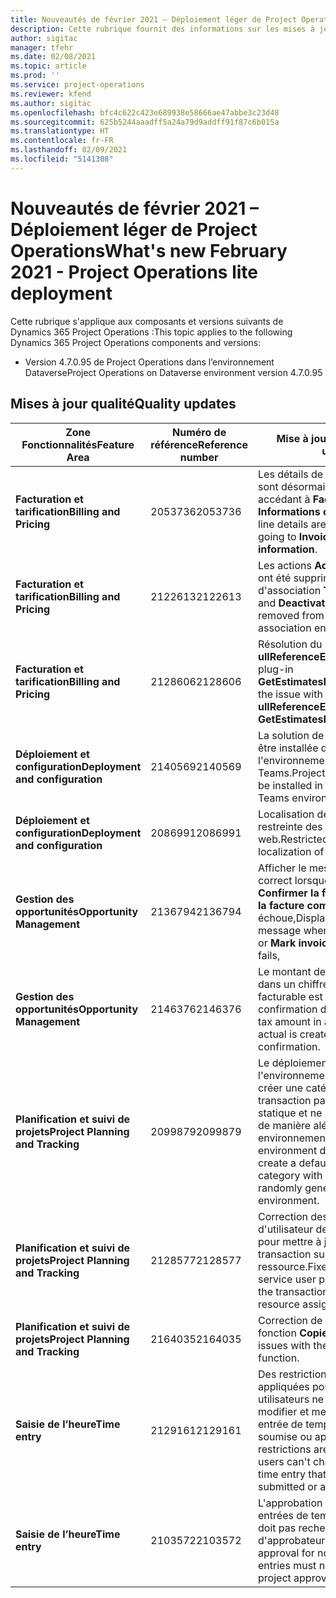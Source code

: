 ```yaml
---
title: Nouveautés de février 2021 – Déploiement léger de Project Operations
description: Cette rubrique fournit des informations sur les mises à jour qualité disponibles dans la version de février 2021 du déploiement simplifié de Project Operations.
author: sigitac
manager: tfehr
ms.date: 02/08/2021
ms.topic: article
ms.prod: ''
ms.service: project-operations
ms.reviewer: kfend
ms.author: sigitac
ms.openlocfilehash: bfc4c622c423e689938e58666ae47abbe3c23d48
ms.sourcegitcommit: 625b5244aaadff5a24a79d9addff91f87c6b015a
ms.translationtype: HT
ms.contentlocale: fr-FR
ms.lasthandoff: 02/09/2021
ms.locfileid: "5141308"
---
```

# <a name="whats-new-february-2021---project-operations-lite-deployment"></a><span data-ttu-id="14ad9-103">Nouveautés de février 2021 – Déploiement léger de Project Operations</span><span class="sxs-lookup"><span data-stu-id="14ad9-103">What's new February 2021 - Project Operations lite deployment</span></span>

<span data-ttu-id="14ad9-104">Cette rubrique s'applique aux composants et versions suivants de Dynamics 365 Project Operations :</span><span class="sxs-lookup"><span data-stu-id="14ad9-104">This topic applies to the following Dynamics 365 Project Operations components and versions:</span></span>

  - <span data-ttu-id="14ad9-105">Version 4.7.0.95 de Project Operations dans l’environnement Dataverse</span><span class="sxs-lookup"><span data-stu-id="14ad9-105">Project Operations on Dataverse environment version 4.7.0.95</span></span>

## <a name="quality-updates"></a><span data-ttu-id="14ad9-106">Mises à jour qualité</span><span class="sxs-lookup"><span data-stu-id="14ad9-106">Quality updates</span></span>

| <span data-ttu-id="14ad9-107">**Zone Fonctionnalités**</span><span class="sxs-lookup"><span data-stu-id="14ad9-107">**Feature Area**</span></span> | <span data-ttu-id="14ad9-108">**Numéro de référence**</span><span class="sxs-lookup"><span data-stu-id="14ad9-108">**Reference number**</span></span> | <span data-ttu-id="14ad9-109">**Mise à jour qualité**</span><span class="sxs-lookup"><span data-stu-id="14ad9-109">**Quality update**</span></span> |
| --- | --- | --- |
| <span data-ttu-id="14ad9-110">**Facturation et tarification**</span><span class="sxs-lookup"><span data-stu-id="14ad9-110">**Billing and Pricing**</span></span> | <span data-ttu-id="14ad9-111">2053736</span><span class="sxs-lookup"><span data-stu-id="14ad9-111">2053736</span></span> | <span data-ttu-id="14ad9-112">Les détails de la ligne de facture sont désormais accessibles en accédant à **Facture** > **Informations connexes**.</span><span class="sxs-lookup"><span data-stu-id="14ad9-112">Invoice line details are now accessible by going to **Invoice** > **Related information**.</span></span> |
| <span data-ttu-id="14ad9-113">**Facturation et tarification**</span><span class="sxs-lookup"><span data-stu-id="14ad9-113">**Billing and Pricing**</span></span> | <span data-ttu-id="14ad9-114">2122613</span><span class="sxs-lookup"><span data-stu-id="14ad9-114">2122613</span></span> | <span data-ttu-id="14ad9-115">Les actions **Activer** et **Désactiver** ont été supprimées des entités d'association **Tarifs**.</span><span class="sxs-lookup"><span data-stu-id="14ad9-115">The **Activate** and **Deactivate** actions were removed from the **Price List** association entities.</span></span> |
| <span data-ttu-id="14ad9-116">**Facturation et tarification**</span><span class="sxs-lookup"><span data-stu-id="14ad9-116">**Billing and Pricing**</span></span> | <span data-ttu-id="14ad9-117">2128606</span><span class="sxs-lookup"><span data-stu-id="14ad9-117">2128606</span></span> | <span data-ttu-id="14ad9-118">Résolution du problème avec **ullReferenceException** dans le plug-in **GetEstimatesForProject**.</span><span class="sxs-lookup"><span data-stu-id="14ad9-118">Resolved the issue with **ullReferenceException** in the **GetEstimatesForProject** plug-in.</span></span> |
| <span data-ttu-id="14ad9-119">**Déploiement et configuration**</span><span class="sxs-lookup"><span data-stu-id="14ad9-119">**Deployment and configuration**</span></span> | <span data-ttu-id="14ad9-120">2140569</span><span class="sxs-lookup"><span data-stu-id="14ad9-120">2140569</span></span> | <span data-ttu-id="14ad9-121">La solution de projet ne doit pas être installée dans l'environnement Dataverse Teams.</span><span class="sxs-lookup"><span data-stu-id="14ad9-121">Project solution must not be installed in the Dataverse Teams environments.</span></span> |
| <span data-ttu-id="14ad9-122">**Déploiement et configuration**</span><span class="sxs-lookup"><span data-stu-id="14ad9-122">**Deployment and configuration**</span></span> | <span data-ttu-id="14ad9-123">2086991</span><span class="sxs-lookup"><span data-stu-id="14ad9-123">2086991</span></span> | <span data-ttu-id="14ad9-124">Localisation de personnalisation restreinte des ressources web.</span><span class="sxs-lookup"><span data-stu-id="14ad9-124">Restricted customizing localization of web resources.</span></span> |
| <span data-ttu-id="14ad9-125">**Gestion des opportunités**</span><span class="sxs-lookup"><span data-stu-id="14ad9-125">**Opportunity Management**</span></span> | <span data-ttu-id="14ad9-126">2136794</span><span class="sxs-lookup"><span data-stu-id="14ad9-126">2136794</span></span> | <span data-ttu-id="14ad9-127">Afficher le message d'erreur correct lorsque le processus **Confirmer la facture** ou **Marquer la facture comme payée** échoue,</span><span class="sxs-lookup"><span data-stu-id="14ad9-127">Display correct error message when **Confirm invoice** or **Mark invoice as paid** process fails,</span></span> |
| <span data-ttu-id="14ad9-128">**Gestion des opportunités**</span><span class="sxs-lookup"><span data-stu-id="14ad9-128">**Opportunity Management**</span></span> | <span data-ttu-id="14ad9-129">2146376</span><span class="sxs-lookup"><span data-stu-id="14ad9-129">2146376</span></span> | <span data-ttu-id="14ad9-130">Le montant de la taxe corrigé dans un chiffre réel non facturable est créé à partir de la confirmation de facture.</span><span class="sxs-lookup"><span data-stu-id="14ad9-130">Corrected tax amount in a non-chargeable actual is created from invoice confirmation.</span></span> |
| <span data-ttu-id="14ad9-131">**Planification et suivi de projets**</span><span class="sxs-lookup"><span data-stu-id="14ad9-131">**Project Planning and Tracking**</span></span> | <span data-ttu-id="14ad9-132">2099879</span><span class="sxs-lookup"><span data-stu-id="14ad9-132">2099879</span></span> | <span data-ttu-id="14ad9-133">Le déploiement de l'environnement Dataverse doit créer une catégorie de transaction par défaut avec un ID statique et ne pas en générer une de manière aléatoire par environnement.</span><span class="sxs-lookup"><span data-stu-id="14ad9-133">The Dataverse environment deployment must create a default transaction category with a static ID and not randomly generate one per environment.</span></span> |
| <span data-ttu-id="14ad9-134">**Planification et suivi de projets**</span><span class="sxs-lookup"><span data-stu-id="14ad9-134">**Project Planning and Tracking**</span></span> | <span data-ttu-id="14ad9-135">2128577</span><span class="sxs-lookup"><span data-stu-id="14ad9-135">2128577</span></span> | <span data-ttu-id="14ad9-136">Correction des privilèges d'utilisateur de Project Service pour mettre à jour la catégorie de transaction sur une affectation de ressource.</span><span class="sxs-lookup"><span data-stu-id="14ad9-136">Fixed the Project service user privileges to update the transaction category on a resource assignment.</span></span> |
| <span data-ttu-id="14ad9-137">**Planification et suivi de projets**</span><span class="sxs-lookup"><span data-stu-id="14ad9-137">**Project Planning and Tracking**</span></span> | <span data-ttu-id="14ad9-138">2164035</span><span class="sxs-lookup"><span data-stu-id="14ad9-138">2164035</span></span> | <span data-ttu-id="14ad9-139">Correction de problèmes avec la fonction **Copier le projet**.</span><span class="sxs-lookup"><span data-stu-id="14ad9-139">Fixed issues with the **Copy Project** function.</span></span> |
| <span data-ttu-id="14ad9-140">**Saisie de l’heure**</span><span class="sxs-lookup"><span data-stu-id="14ad9-140">**Time entry**</span></span> | <span data-ttu-id="14ad9-141">2129161</span><span class="sxs-lookup"><span data-stu-id="14ad9-141">2129161</span></span> | <span data-ttu-id="14ad9-142">Des restrictions plus strictes sont appliquées pour garantir que les utilisateurs ne peuvent pas modifier et mettre à jour une entrée de temps qui a été soumise ou approuvée.</span><span class="sxs-lookup"><span data-stu-id="14ad9-142">Tighter restrictions are applied to ensure users can't change and update a time entry that has been submitted or approved.</span></span> |
| <span data-ttu-id="14ad9-143">**Saisie de l’heure**</span><span class="sxs-lookup"><span data-stu-id="14ad9-143">**Time entry**</span></span> | <span data-ttu-id="14ad9-144">2103572</span><span class="sxs-lookup"><span data-stu-id="14ad9-144">2103572</span></span> | <span data-ttu-id="14ad9-145">L'approbation de temps pour les entrées de temps hors projet ne doit pas rechercher le rôle d'approbateur de projet.</span><span class="sxs-lookup"><span data-stu-id="14ad9-145">Time approval for non-project time entries must not be looking for project approver role.</span></span> |
